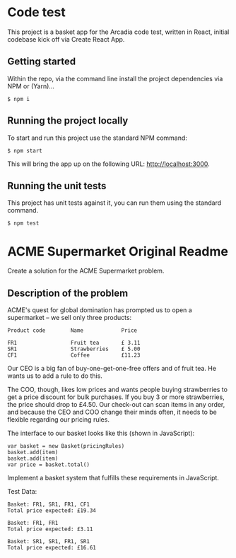 # Code test

This project is a basket app for the Arcadia code test, written in React, initial codebase kick off via Create React App.

## Getting started

Within the repo, via the command line install the project dependencies via NPM or (Yarn)...

```
$ npm i
```

## Running the project locally

To start and run this project use the standard NPM command:

```
$ npm start
```

This will bring the app up on the following URL: [http://localhost:3000](http://localhost:3000).

## Running the unit tests

This project has unit tests against it, you can run them using the standard command.

```
$ npm test
```

# ACME Supermarket Original Readme

Create a solution for the ACME Supermarket problem.

## Description of the problem

ACME's quest for global domination has prompted us to open a supermarket – we sell only three products:

    Product code        Name            Price

    FR1                 Fruit tea       £ 3.11
    SR1                 Strawberries    £ 5.00
    CF1                 Coffee          £11.23

Our CEO is a big fan of buy-one-get-one-free offers and of fruit tea. He wants us to add a rule to do this.

The COO, though, likes low prices and wants people buying strawberries to get a price discount for bulk purchases. If you buy 3 or more strawberries, the price should drop to £4.50.
Our check-out can scan items in any order, and because the CEO and COO change their minds often, it needs to be flexible regarding our pricing rules.

The interface to our basket looks like this (shown in JavaScript):

    var basket = new Basket(pricingRules)
    basket.add(item)
    basket.add(item)
    var price = basket.total()

Implement a basket system that fulfills these requirements in JavaScript.

Test Data:

    Basket: FR1, SR1, FR1, CF1
    Total price expected: £19.34

    Basket: FR1, FR1
    Total price expected: £3.11

    Basket: SR1, SR1, FR1, SR1
    Total price expected: £16.61

